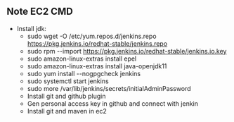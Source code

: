 ## Note EC2 CMD
- Install jdk:
    + sudo wget -O /etc/yum.repos.d/jenkins.repo https://pkg.jenkins.io/redhat-stable/jenkins.repo
    + sudo rpm --import https://pkg.jenkins.io/redhat-stable/jenkins.io.key
    + sudo amazon-linux-extras install epel
    + sudo amazon-linux-extras install java-openjdk11
    + sudo yum install --nogpgcheck jenkins
    + sudo systemctl start jenkins
    + sudo more /var/lib/jenkins/secrets/initialAdminPassword
    + Install git and github plugin
    + Gen personal access key in github and connect with jenkin
    + Install git and maven in ec2